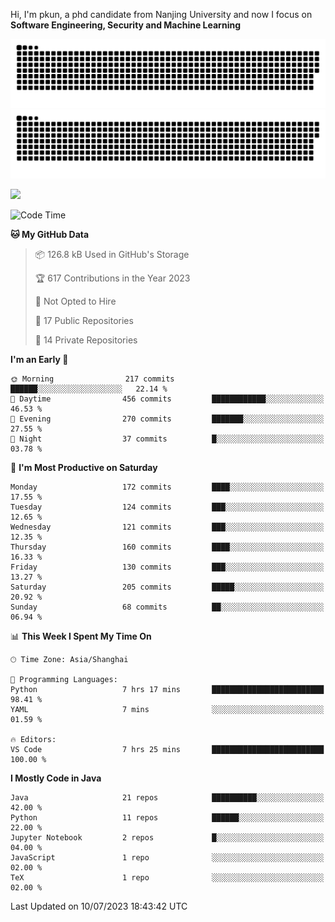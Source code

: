 Hi, I'm pkun, a phd candidate from Nanjing University and now I focus on **Software Engineering, Security and Machine Learning**

![GitHub Snake Light](https://github.com/pppppkun/pppppkun/blob/output/github-snake.svg#gh-light-mode-only)
![GitHub Snake dark](https://github.com/pppppkun/pppppkun/blob/output/github-snake-dark.svg#gh-dark-mode-only)

![](https://komarev.com/ghpvc/?username=pppppkun)
<!--START_SECTION:waka-->
![Code Time](http://img.shields.io/badge/Code%20Time-1%2C785%20hrs%2036%20mins-blue)

**🐱 My GitHub Data** 

> 📦 126.8 kB Used in GitHub's Storage 
 > 
> 🏆 617 Contributions in the Year 2023
 > 
> 🚫 Not Opted to Hire
 > 
> 📜 17 Public Repositories 
 > 
> 🔑 14 Private Repositories 
 > 
**I'm an Early 🐤** 

```text
🌞 Morning                217 commits         ██████░░░░░░░░░░░░░░░░░░░   22.14 % 
🌆 Daytime                456 commits         ████████████░░░░░░░░░░░░░   46.53 % 
🌃 Evening                270 commits         ███████░░░░░░░░░░░░░░░░░░   27.55 % 
🌙 Night                  37 commits          █░░░░░░░░░░░░░░░░░░░░░░░░   03.78 % 
```
📅 **I'm Most Productive on Saturday** 

```text
Monday                   172 commits         ████░░░░░░░░░░░░░░░░░░░░░   17.55 % 
Tuesday                  124 commits         ███░░░░░░░░░░░░░░░░░░░░░░   12.65 % 
Wednesday                121 commits         ███░░░░░░░░░░░░░░░░░░░░░░   12.35 % 
Thursday                 160 commits         ████░░░░░░░░░░░░░░░░░░░░░   16.33 % 
Friday                   130 commits         ███░░░░░░░░░░░░░░░░░░░░░░   13.27 % 
Saturday                 205 commits         █████░░░░░░░░░░░░░░░░░░░░   20.92 % 
Sunday                   68 commits          ██░░░░░░░░░░░░░░░░░░░░░░░   06.94 % 
```


📊 **This Week I Spent My Time On** 

```text
🕑︎ Time Zone: Asia/Shanghai

💬 Programming Languages: 
Python                   7 hrs 17 mins       █████████████████████████   98.41 % 
YAML                     7 mins              ░░░░░░░░░░░░░░░░░░░░░░░░░   01.59 % 

🔥 Editors: 
VS Code                  7 hrs 25 mins       █████████████████████████   100.00 % 
```

**I Mostly Code in Java** 

```text
Java                     21 repos            ██████████░░░░░░░░░░░░░░░   42.00 % 
Python                   11 repos            ██████░░░░░░░░░░░░░░░░░░░   22.00 % 
Jupyter Notebook         2 repos             █░░░░░░░░░░░░░░░░░░░░░░░░   04.00 % 
JavaScript               1 repo              ░░░░░░░░░░░░░░░░░░░░░░░░░   02.00 % 
TeX                      1 repo              ░░░░░░░░░░░░░░░░░░░░░░░░░   02.00 % 
```




 Last Updated on 10/07/2023 18:43:42 UTC
<!--END_SECTION:waka-->
